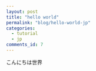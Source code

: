 ```yaml
---
layout: post
title: "hello world"
permalink: "blog/hello-world-jp"
categories:
  - tutorial
  - jp
comments_id: 7
---
```


こんにちは世界